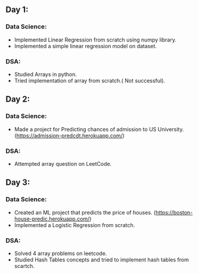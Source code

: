 
## Day 1:  
### Data Science:
- Implemented Linear Regression from scratch using numpy library.
- Implemented a simple linear regression model on dataset.
      
### DSA:  
- Studied Arrays in python.
- Tried implementation of array from scratch.( Not successful).

## Day 2:  
### Data Science:  
- Made a project for Predicting chances of admission to US University.(https://admission-predcdt.herokuapp.com/)

### DSA:  
- Attempted array question on LeetCode.

## Day 3:  
### Data Science:
- Created an ML project that predicts the price of houses. (https://boston-house-predic.herokuapp.com/)
- Implemented a Logistic Regression from scratch.
      
### DSA:  
- Solved 4 array problems on leetcode.
- Studied Hash Tables concepts and tried to implement hash tables from scartch.
